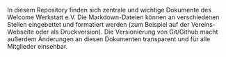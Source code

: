 In diesem Repository finden sich zentrale und wichtige Dokumente des Welcome Werkstatt e.V. Die Markdown-Dateien können an verschiedenen Stellen eingebettet und formatiert werden (zum Beispiel auf der Vereins-Webseite oder als Druckversion). Die Versionierung von Git/Github macht außerdem Änderungen an diesen Dokumenten transparent und für alle Mitglieder einsehbar.